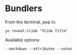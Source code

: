 
# Bundlers

From the terminal, pop in:

  ```yo reveal:slide "Slide Title"```

Available options:

 ```--markdown --attributes --notes```
